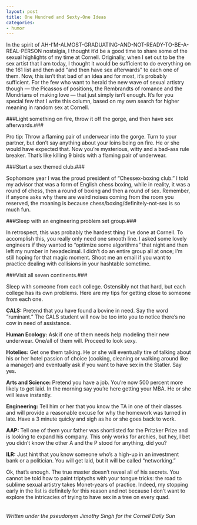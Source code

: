```yaml
---
layout: post
title: One Hundred and Sexty-One Ideas
categories: 
- humor
---
```


In the spirit of AH-I’M-ALMOST-GRADUATING-AND-NOT-READY-TO-BE-A-REAL-PERSON nostalgia, I thought it’d be a good time to share some of the sexual highlights of my time at Cornell. Originally, when I set out to be the sex artist that I am today, I thought it would be sufficient to do everything on the 161 list and then add “and then have sex afterwards” to each one of them.  Now, this isn’t that bad of an idea and for most, it’s probably sufficient. For the few who want to herald the new wave of sexual artistry though — the Picassos of positions, the Rembrandts of romance and the Mondrians of making love — that just simply isn’t enough. It’s for you special few that I write this column, based on my own search for higher meaning in random sex at Cornell.
<!-- more -->
###Light something on fire, throw it off the gorge, and then have sex afterwards.###

 Pro tip: Throw a flaming pair of underwear into the gorge.  Turn to your partner, but don’t say anything about your loins being on fire. He or she would have expected that. Now you’re mysterious, witty and a bad-ass rule breaker. That’s like killing 9 birds with a flaming pair of underwear. 

###Start a sex themed club.###

Sophomore year I was the proud president of “Chessex-boxing club.” I told my advisor that was a form of English chess boxing, while in reality, it was a round of chess, then a round of boxing and then a round of sex.  Remember, if anyone asks why there are weird noises coming from the room you reserved, the moaning is because chess/boxing/definitely-not-sex is so much fun. 

###Sleep with an engineering problem set group.###

In retrospect, this was probably the hardest thing I’ve done at Cornell. To accomplish this, you really only need one smooth line.  I asked some lovely engineers if they wanted to “optimize some algorithms” that night and then left my number in hexadecimal. I didn’t do an entire group all at once; I’m still hoping for that magic moment. Shoot me an email if you want to practice dealing with collisions in your hashtable sometime.

###Visit all seven continents.###

Sleep with someone from each college. Ostensibly not that hard, but each college has its own problems.  Here are my tips for getting close to someone from each one.

**CALS:** Pretend that you have found a bovine in need. Say the word “ruminant.” The CALS student will now be too into you to notice there’s no cow in need of assistance. 

**Human Ecology:** Ask if one of them needs help modeling their new underwear. One/all of them will. Proceed to look sexy.

**Hotelies:** Get one them talking. He or she will eventually tire of talking about his or her hotel passion of choice (cooking, cleaning or walking around like a manager) and eventually ask if you want to have sex in the Statler. Say yes.

**Arts and Science:** Pretend you have a job. You’re now 500 percent more likely to get laid. In the morning say you’re here getting your MBA. He or she will leave instantly.

**Engineering:** Tell him or her that you know the TA in one of their classes and will provide a reasonable excuse for why the homework was turned in late. Have a 3 minute quicky and sigh as he or she goes back to work.

**AAP:** Tell one of them your father was shortlisted for the Pritzker Prize and is looking to expand his company. This only works for archies, but hey, I bet you didn’t know the other A and the P stood for anything, did you? 

**ILR:** Just hint that you know someone who’s a high-up in an investment bank or a politician. You will get laid, but it will be called “networking.” 

Ok, that’s enough.  The true master doesn’t reveal all of his secrets. You cannot be told how to paint triptychs with your tongue tricks: the road to sublime sexual artistry takes Monet-years of practice. Indeed, my stopping early in the list is definitely for this reason and not because I don’t want to explore the intricacies of trying to have sex in a tree on every quad.
<br/><br/><br/>
*Written under the pseudonym Jimothy Singh for the Cornell Daily Sun*